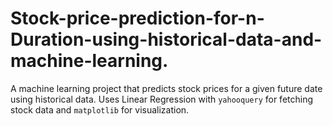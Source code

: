 # Stock-price-prediction-for-n-Duration-using-historical-data-and-machine-learning.
A machine learning project that predicts stock prices for a given future date using historical data.   Uses Linear Regression with `yahooquery` for fetching stock data and `matplotlib` for visualization.  
